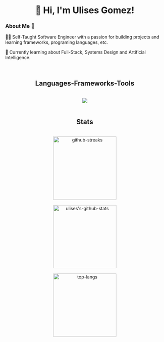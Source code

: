 <h1 align="center">👋 Hi, I'm Ulises Gomez!</h1> 

<h3>About Me 🚀</h3>
<p>👨‍💻 Self-Taught Software Engineer with a passion for building projects and learning frameworks, programing languages, etc.</p>
<p>📖 Currently learning about Full-Stack, Systems Design and Artificial Intelligence.</p> <br/>

<h2 align="center">Languages-Frameworks-Tools</h2>
<br/>
<div align="center">
  <img 
    src="https://skillicons.dev/icons?i=python,fastapi,pytorch,java,git,github,docker,vscode,linux,html,css,tailwind,javascript,typescript,react,redux,nodejs,npm,c,vim,bash&perline=8"
  />
  <br />
</div>

<br />


<h2 align="center">Stats</h2>
<br>
<div align="center">
  <div>
    <img
      height=200
      align="center"
      src="https://streak-stats.demolab.com?user=ulises-gomez-dev&theme=github-dark-blue"
      alt="github-streaks"
    />
  </div>
  
  <br/>
  
  <div>
    <img 
      height=200
      align="center"
      src="https://github-readme-stats.vercel.app/api?username=ulises-gomez-dev&show_icons=true&theme=github_dark&rank_icon=github" 
      alt="ulises's-github-stats"  
    />
  </div>
  
  <br />
  
  <div>
    <img
      height=200
      align="center"
      src="https://github-readme-stats.vercel.app/api/top-langs/?username=ulises-gomez-dev&layout=compact&theme=github_dark"
      alt="top-langs"
    />
  </div>

</div>


<!--
![Ulises's GitHub stats](https://github-readme-stats.vercel.app/api?username=ulises-gomez-dev&show_icons=true&theme=github_dark)
[![Top Langs](https://github-readme-stats.vercel.app/api/top-langs/?username=ulises-gomez-dev&layout=compact&theme=github_dark)](https://github.com/anuraghazra/github-readme-stats)
[![GitHub Streak](https://streak-stats.demolab.com?user=ulises-gomez-dev&theme=github-dark-blue)](https://git.io/streak-stats)
-->

